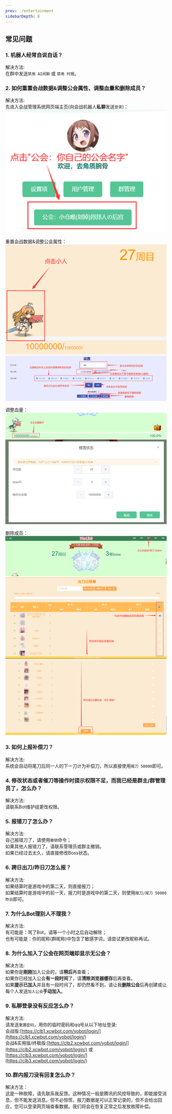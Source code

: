 ```yaml
---
prev: ./entertainment
sidebarDepth: 0
---
```

## 常见问题
### 1. <b>机器人经常自说自话？</b>  
   解决方法:   
   在群中发送`禁用 AI闲聊` 或 `禁用 时报`。

### 2. <b>如何重置会战数据&调整公会属性、调整血量和删除成员？</b>   
   解决方法:        
   先进入会战管理系统网页端主页(向会战机器人<b>私聊</b>发送`登录`)：  
   ![qa-3-1-1](../vuepress/../.vuepress/public/images/qa/qa-3-1-1.png)  

   重置会战数据&调整公会属性：  
   ![qa-3-1-2](../vuepress/../.vuepress/public/images/qa/qa-3-1-2.png)    
   ![qa-3-1-3](../vuepress/../.vuepress/public/images/qa/qa-3-1-3.png)   

   调整血量：  
   ![qa-3-2-1](../vuepress/../.vuepress/public/images/qa/qa-3-2-1.png)   
   ![qa-3-2-2](../vuepress/../.vuepress/public/images/qa/qa-3-2-2.png)   

   删除成员：  
   ![qa-3-3-1](../vuepress/../.vuepress/public/images/qa/qa-3-3-1.png)   
   ![qa-3-3-2](../vuepress/../.vuepress/public/images/qa/qa-3-3-2.png)   
   ![qa-3-3-3](../vuepress/../.vuepress/public/images/qa/qa-3-3-3.png)   

### 3. <b>如何上报补偿刀？</b>  
   解决方法:    
   系统会自动将尾刀后同一人的下一刀计为补偿刀，所以直接使用`报刀 50000`即可。

### 4. <b>修改状态或者催刀等操作时提示权限不足，而我已经是群主/群管理员了，怎么办？</b>    
   解决方法:  
   请联系Bot维护组更改权限。

### 5. <b>报错刀了怎么办？</b>  
   解决方法:    
   自己报错刀了，请使用`撤销`命令；  
   如果其他人报错刀了，请联系管理员或群主撤销。  
   如果已经过去太久，请直接修改Boss状态。

### 6. <b>跨日出刀/昨日刀怎么报？</b>  
   解决方法:    
   如果结算时是游戏中的第二天，则直接报刀；  
   如果结算时是游戏中的前一天，报刀时是游戏中的第二天，则使用`报刀/尾刀 50000 昨日`即可。

### 7. <b>为什么Bot理别人不理我？</b>  
   解决方法:    
   有可能是：骂了Bot，请等一个小时之后自动解除；  
   也有可能是：你的昵称(群昵称)中包含了敏感字词，请尝试更改昵称再试。

### 8. <b>为什么加入了公会在网页端却显示无公会？</b>  
   解决方法:    
   如果你是<B>刚刚</b>加入公会的，请<b>稍后</b>再查看；  
   如果你已经加入公会<b>有一段时间</b>了，请<b>清除浏览器缓存</b>后再查看。  
   如果<b>提示已加入</B>并且有一段时间了，却仍然看不到，请让我<b>删除公会</b>后再创建或让每个人发送`加入公会`<b>手动加入</B>。  

### 9. <b>私聊登录没有反应怎么办？</b>  
   解决方法:   
   请发送`重置密码`，用你的临时密码和qq号从以下地址登录:  
   会战版:[https://clb1.xcwbot.com/yobot/login/](https://clb1.xcwbot.com/yobot/login/)   
   会战&实用版/终极版:[https://clb2.xcwbot.com/yobot/login/](https://clb2.xcwbot.com/yobot/login/) 或 [https://clb3.xcwbot.com/yobot/login/](https://clb3.xcwbot.com/yobot/login/)     

### 10.<b>群内报刀没有回复怎么办？</b> 
   解决方法：  
   这是一种故障，请先联系我反馈。这种情况一般是腾讯的风控导致的，即能接受消息，但不能发送消息。但不必惊慌，报刀数据是可以正常记录的，但不会给出回应，您可以登录网页端查看数据。我们将会在恢复正常之后发放故障补偿。